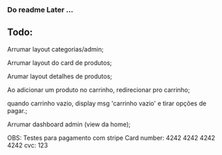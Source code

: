 ### Do readme Later ...

## Todo:
Arrumar layout categorias/admin;

Arrumar layout do card de produtos;

Arumar layout detalhes de produtos;

Ao adicionar um produto no carrinho, redirecionar pro carrinho;

quando carrinho vazio, display msg 'carrinho vazio' e tirar opções de pagar.;

Arrumar dashboard admin (view da home);

OBS: 
Testes para pagamento com stripe 
Card number: 4242 4242 4242 4242
cvc: 123